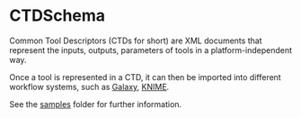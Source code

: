 # CTDSchema

Common Tool Descriptors (CTDs for short) are XML documents that represent the inputs, outputs, parameters of tools in a platform-independent way.

Once a tool is represented in a CTD, it can then be imported into different workflow systems, such as [Galaxy], [KNIME].

See the [samples] folder for further information.

[samples]: https://github.com/WorkflowConversion/CTDSchema/blob/master/sample_files
[Galaxy]: https://wiki.galaxyproject.org/
[KNIME]: https://www.knime.org/
